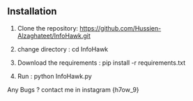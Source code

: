 Installation
------------
1. Clone the repository: https://github.com/Hussien-Alzaghateet/InfoHawk.git

2. change directory : cd InfoHawk

3. Download the requirements : pip install -r  requirements.txt

4. Run : python InfoHawk.py



Any Bugs ? contact me in instagram {h7ow_9}
